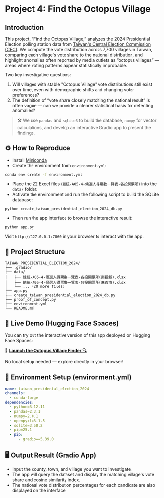 # Project 4: Find the Octopus Village

## Introduction

This project, “Find the Octopus Village,” analyzes the 2024 Presidential Election polling station data from [Taiwan's Central Election Commission (CEC)](https://db.cec.gov.tw/ElectTable/Election/ElecTickets?dataType=tickets&typeId=ELC&subjectId=P0&legisId=00&themeId=4d83db17c1707e3defae5dc4d4e9c800&dataLevel=N&prvCode=00&cityCode=000&areaCode=000&deptCode=000&liCode=0000). We compute the vote distribution across 7,700 villages in Taiwan, comparing each village's vote share to the national distribution, and highlight anomalies often reported by media outlets as “octopus villages” — areas where voting patterns appear statistically improbable.

Two key investigative questions:

1. Will villages with stable "Octopus Village" vote distributions still exist over time, even with demographic shifts and changing voter preferences?
2. The definition of “vote share closely matching the national result” is often vague — can we provide a clearer statistical basis for detecting anomalies?

> 🛠️ We use `pandas` and `sqlite3` to build the database, `numpy` for vector calculations, and develop an interactive Gradio app to present the findings.

## ⚙️ How to Reproduce

* Install [Miniconda](https://docs.anaconda.com/miniconda)
* Create the environment from `environment.yml`:

```bash
conda env create -f environment.yml
```

* Place the 22 Excel files (`總統-A05-4-候選人得票數一覽表-各投開票所`) into the `data/` folder.
* Activate the environment and run the following script to build the SQLite database:

```bash
python create_taiwan_presidential_election_2024_db.py
```

* Then run the app interface to browse the interactive result:

```bash
python app.py
```

Visit `http://127.0.0.1:7860` in your browser to interact with the app.

## 📁 Project Structure

```
TAIWAN_PRESIDENTIAL_ELECTION_2024/
├── .gradio/
├── data/
│   ├── 總統-A05-4-候選人得票數一覽表-各投開票所(南投縣).xlsx
│   ├── 總統-A05-4-候選人得票數一覽表-各投開票所(嘉義市).xlsx
│   └── ... (20 more files)
├── app.py
├── create_taiwan_presidential_election_2024_db.py
├── proof_of_concept.py
├── environment.yml
└── README.md
```

## 🚀  Live Demo (Hugging Face Spaces)

You can try out the interactive version of this app deployed on Hugging Face Spaces:

🔗 **[Launch the Octopus Village Finder 🔍](https://huggingface.co/spaces/AustinKang66666/taiwan_presidential_election_2024)**

No local setup needed — explore directly in your browser!


## 🧪 Environment Setup (environment.yml)

```yaml
name: taiwan_presidental_election_2024
channels:
  - conda-forge
dependencies:
  - python=3.12.11
  - pandas=2.3.1
  - numpy=2.0.1
  - openpyxl=3.1.5
  - sqlite=3.50.2
  - pip=25.1
  - pip:
      - gradio==5.39.0
```

## 🖥️ Output Result (Gradio App)

* Input the county, town, and village you want to investigate.
* The app will query the dataset and display the matching village's vote share and cosine similarity index.
* The national vote distribution percentages for each candidate are also displayed on the interface.
